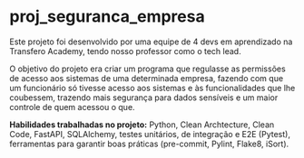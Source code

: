 # proj_seguranca_empresa

Este projeto foi desenvolvido por uma equipe de 4 devs em aprendizado na Transfero Academy, tendo nosso professor como o tech lead. 

O objetivo do projeto era criar um programa que regulasse as permissões de acesso aos sistemas de uma determinada empresa, fazendo com que um funcionário só tivesse acesso aos sistemas e às funcionalidades que lhe coubessem, trazendo mais segurança para dados sensíveis e um maior controle de quem acessou o que. 

**Habilidades trabalhadas no projeto:** 
Python, Clean Archtecture, Clean Code, FastAPI, SQLAlchemy, testes unitários, de integração e E2E (Pytest), ferramentas para garantir boas práticas (pre-commit, Pylint, Flake8, iSort).
